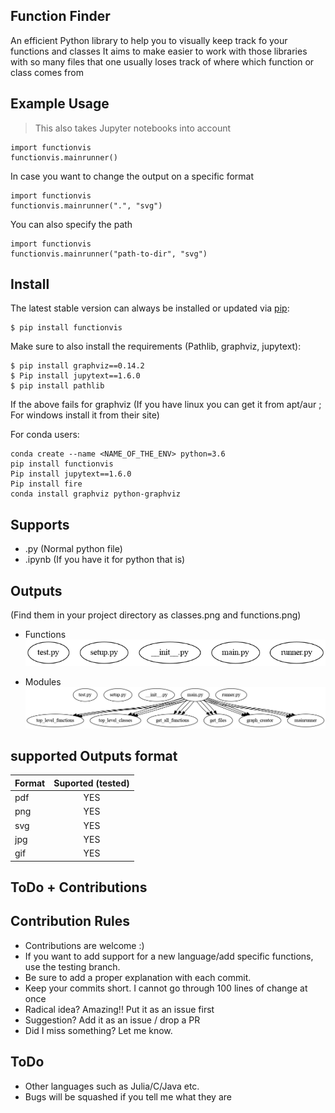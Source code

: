 Function Finder
-------


An efficient Python library to help you to visually keep track fo your functions and classes
It aims to make easier to work with those libraries with so many files that one usually
loses track of where which function or class comes from


Example Usage
-------------
> This also takes Jupyter notebooks into account

    import functionvis
    functionvis.mainrunner()


In case you want to change the output on a specific format

    import functionvis
    functionvis.mainrunner(".", "svg")

You can also specify the path

    import functionvis
    functionvis.mainrunner("path-to-dir", "svg")

Install
-------

The latest stable version can always be installed or updated via [pip](https://pypi.org/project/functionvis/):



    $ pip install functionvis

Make sure to also install the requirements (Pathlib, graphviz, jupytext):

    $ pip install graphviz==0.14.2
    $ Pip install jupytext==1.6.0
    $ pip install pathlib

If the above fails for graphviz (If you have linux you can get it from apt/aur ; For windows install it from their site)   

For conda users:

    conda create --name <NAME_OF_THE_ENV> python=3.6
    pip install functionvis
    Pip install jupytext==1.6.0
    Pip install fire
    conda install graphviz python-graphviz


Supports
-------

- .py (Normal python file)
- .ipynb (If you have it for python that is)


 Outputs
 -------

(Find them in your project directory as classes.png and functions.png)

 - Functions
![](./classes.png)

 - Modules
 ![](./functions.png)


supported Outputs format
-------

| Format        | Suported (tested)      |
| ------------- |:-------------:|
| pdf           | YES           |
| png           | YES           |  
| svg           | YES           |
| jpg           | YES           |
| gif           | YES           |


ToDo + Contributions
-------

 
## Contribution Rules
- Contributions are welcome :)
- If you want to add support for a new language/add specific functions, use the testing branch.
- Be sure to add a proper explanation with each commit. 
- Keep your commits short. I cannot go through 100 lines of change at once
- Radical idea? Amazing!! Put it as an issue first
- Suggestion? Add it as an issue / drop a PR
- Did I miss something? Let me know.

## ToDo
 

 - Other languages such as Julia/C/Java etc.
 - Bugs will be squashed if you tell me what they are
